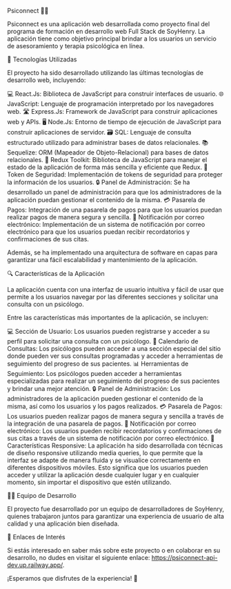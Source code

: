 Psiconnect 🧠💬


Psiconnect es una aplicación web desarrollada como proyecto final del programa de formación en desarrollo web Full Stack de SoyHenry. La aplicación tiene como objetivo principal brindar a los usuarios un servicio de asesoramiento y terapia psicológica en línea.

🚀 Tecnologías Utilizadas

El proyecto ha sido desarrollado utilizando las últimas tecnologías de desarrollo web, incluyendo:

💻 React.Js: Biblioteca de JavaScript para construir interfaces de usuario.
🌐 JavaScript: Lenguaje de programación interpretado por los navegadores web.
🛣️ Express.Js: Framework de JavaScript para construir aplicaciones web y APIs.
🖥️ Node.Js: Entorno de tiempo de ejecución de JavaScript para construir aplicaciones de servidor.
🗃️ SQL: Lenguaje de consulta estructurado utilizado para administrar bases de datos relacionales.
📚 Sequelize: ORM (Mapeador de Objeto-Relacional) para bases de datos relacionales.
🦄 Redux Toolkit: Biblioteca de JavaScript para manejar el estado de la aplicación de forma más sencilla y eficiente que Redux.
🔑 Token de Seguridad: Implementación de tokens de seguridad para proteger la información de los usuarios.
🔒 Panel de Administración: Se ha desarrollado un panel de administración para que los administradores de la aplicación puedan gestionar el contenido de la misma.
💳 Pasarela de Pagos: Integración de una pasarela de pagos para que los usuarios puedan realizar pagos de manera segura y sencilla.
📧 Notificación por correo electrónico: Implementación de un sistema de notificación por correo electrónico para que los usuarios puedan recibir recordatorios y confirmaciones de sus citas.

Además, se ha implementado una arquitectura de software en capas para garantizar una fácil escalabilidad y mantenimiento de la aplicación.

🔍 Características de la Aplicación

La aplicación cuenta con una interfaz de usuario intuitiva y fácil de usar que permite a los usuarios navegar por las diferentes secciones y solicitar una consulta con un psicólogo.

Entre las características más importantes de la aplicación, se incluyen:

💻 Sección de Usuario: Los usuarios pueden registrarse y acceder a su perfil para solicitar una consulta con un psicólogo.
📅 Calendario de Consultas: Los psicólogos pueden acceder a una sección especial del sitio donde pueden ver sus consultas programadas y acceder a herramientas de seguimiento del progreso de sus pacientes.
📊 Herramientas de Seguimiento: Los psicólogos pueden acceder a herramientas especializadas para realizar un seguimiento del progreso de sus pacientes y brindar una mejor atención.
🔒 Panel de Administración: Los administradores de la aplicación pueden gestionar el contenido de la misma, así como los usuarios y los pagos realizados.
💳 Pasarela de Pagos: Los usuarios pueden realizar pagos de manera segura y sencilla a través de la integración de una pasarela de pagos.
📧 Notificación por correo electrónico: Los usuarios pueden recibir recordatorios y confirmaciones de sus citas a través de un sistema de notificación por correo electrónico.
📱 Características Responsive: La aplicación ha sido desarrollada con técnicas de diseño responsive utilizando media queries, lo que permite que la interfaz se adapte de manera fluida y se visualice correctamente en diferentes dispositivos móviles. Esto significa que los usuarios pueden acceder y utilizar la aplicación desde cualquier lugar y en cualquier momento, sin importar el dispositivo que estén utilizando.

👩‍💼 Equipo de Desarrollo

El proyecto fue desarrollado por un equipo de desarrolladores de SoyHenry, quienes trabajaron juntos para garantizar una experiencia de usuario de alta calidad y una aplicación bien diseñada.

🔗 Enlaces de Interés

Si estás interesado en saber más sobre este proyecto o en colaborar en su desarrollo, no dudes en visitar el siguiente enlace: https://psiconnect-api-dev.up.railway.app/.

¡Esperamos que disfrutes de la experiencia! 🎉
